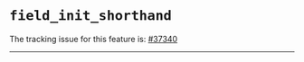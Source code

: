 # `field_init_shorthand`

The tracking issue for this feature is: [#37340]

[#37340]: https://github.com/rust-lang/rust/issues/37340

------------------------



